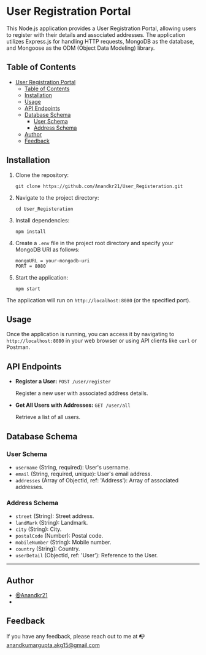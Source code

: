 # User Registration Portal

This Node.js application provides a User Registration Portal, allowing users to register with their details and associated addresses. The application utilizes Express.js for handling HTTP requests, MongoDB as the database, and Mongoose as the ODM (Object Data Modeling) library.

## Table of Contents

- [User Registration Portal](#user-registration-portal)
  - [Table of Contents](#table-of-contents)
  - [Installation](#installation)
  - [Usage](#usage)
  - [API Endpoints](#api-endpoints)
  - [Database Schema](#database-schema)
    - [User Schema](#user-schema)
    - [Address Schema](#address-schema)
  - [Author](#author)
  - [Feedback](#feedback)

## Installation

1. Clone the repository:

   ```shell
   git clone https://github.com/Anandkr21/User_Registeration.git
   ```

2. Navigate to the project directory:

   ```shell
   cd User_Registeration
   ```

3. Install dependencies:

   ```shell
   npm install
   ```

4. Create a `.env` file in the project root directory and specify your MongoDB URI as follows:

   ```env
   mongoURL = your-mongodb-uri
   PORT = 8080
   ```

5. Start the application:

   ```shell
   npm start
   ```

The application will run on `http://localhost:8080` (or the specified port).

## Usage

Once the application is running, you can access it by navigating to `http://localhost:8080` in your web browser or using API clients like `curl` or Postman.

## API Endpoints

- **Register a User:** `POST /user/register`

  Register a new user with associated address details.

- **Get All Users with Addresses:** `GET /user/all`

  Retrieve a list of all users.

## Database Schema

### User Schema

- `username` (String, required): User's username.
- `email` (String, required, unique): User's email address.
- `addresses` (Array of ObjectId, ref: 'Address'): Array of associated addresses.

### Address Schema

- `street` (String): Street address.
- `landMark` (String): Landmark.
- `city` (String): City.
- `postalCode` (Number): Postal code.
- `mobileNumber` (String): Mobile number.
- `country` (String): Country.
- `userDetail` (ObjectId, ref: 'User'): Reference to the User.

---
## Author

- [@Anandkr21](https://www.github.com/Anandkr21)
- 
## Feedback

If you have any feedback, please reach out to me at 📭 anandkumargupta.akg15@gmail.com